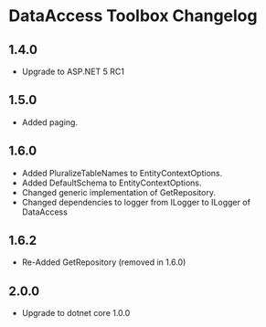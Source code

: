 # DataAccess Toolbox Changelog

## 1.4.0

- Upgrade to ASP.NET 5 RC1

## 1.5.0

- Added paging.

## 1.6.0

- Added PluralizeTableNames to EntityContextOptions.
- Added DefaultSchema to EntityContextOptions.
- Changed generic implementation of GetRepository.
- Changed dependencies to logger from ILogger to ILogger of DataAccess

## 1.6.2

- Re-Added GetRepository<TRepository> (removed in 1.6.0)

## 2.0.0

- Upgrade to dotnet core 1.0.0